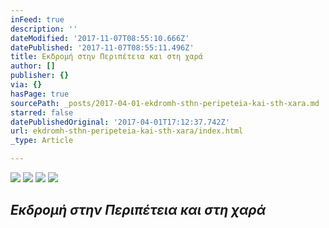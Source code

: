 ```yaml
---
inFeed: true
description: ''
dateModified: '2017-11-07T08:55:10.666Z'
datePublished: '2017-11-07T08:55:11.496Z'
title: Εκδρομή στην Περιπέτεια και στη χαρά
author: []
publisher: {}
via: {}
hasPage: true
sourcePath: _posts/2017-04-01-ekdromh-sthn-peripeteia-kai-sth-xara.md
starred: false
datePublishedOriginal: '2017-04-01T17:12:37.742Z'
url: ekdromh-sthn-peripeteia-kai-sth-xara/index.html
_type: Article

---
```

![](https://the-grid-user-content.s3-us-west-2.amazonaws.com/53c7bfe3-8e61-4921-8090-a763f0fa92a3.jpg)
![](https://the-grid-user-content.s3-us-west-2.amazonaws.com/233c843a-0fe7-4c53-bd63-0824d69bbbc2.jpg)
![](https://the-grid-user-content.s3-us-west-2.amazonaws.com/4c817221-f656-4e23-8458-aba1e2c70567.jpg)
![](https://the-grid-user-content.s3-us-west-2.amazonaws.com/bc2b715d-4c21-4804-bf13-552940a06458.jpg)

## _**Εκδρομή στην Περιπέτεια και στη χαρά**_